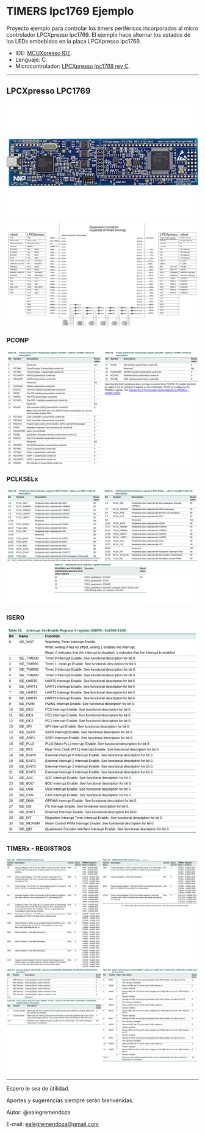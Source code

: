 #   TIMERS lpc1769 Ejemplo
Proyecto ejemplo para controlar los timers periféricos incorporados al micro controlador LPCXpresso lpc1769.
El ejemplo hace alternar los estados de los LEDs embebidos en la placa LPCXpresso lpc1769.

- IDE: [MCUXpresso IDE](https://www.nxp.com/design/software/development-software/mcuxpresso-software-and-tools-/mcuxpresso-integrated-development-environment-ide:MCUXpresso-IDE).
- Lenguaje: C.
- Microcontrolador: [LPCXpresso lpc1769 rev C](https://www.embeddedartists.com/products/lpc1769-lpcxpresso/).

---
## LPCXpresso LPC1769
![lpc1769](img/lpc1769_lpcxpresso.png "LPCXpresso LPC1769 revC.") 
![lpc1769_pinout](img/lpc1769_pinout.png "LPCXpresso LPC1769 pinout")

### PCONP
![lpc1769_PCONP](img/PCONP.png "LPC1769 PCONP REGISTER")

### PCLKSELx
![lpc1769_PCLKSEL](img/PCLKSEL.png "LPC1769 PCLKSELx REGISTER")

### ISER0
![lpc1769_ISER0](img/ISER0.png "LPC1769 ISER0 REGISTER")

### TIMERx - REGISTROS
![lpc1769_Timer_Regs](img/TIMER_Regs.png "LPC1769 TIMERS REGISTERS")
![lpc1769_Timer_Regs1](img/TIMER_Regs_1.png "LPC1769 TIMERS REGISTERS")

---
Espero le sea de útilidad.

Aportes y sugerencias siempre serán bienvenidas.

Autor: @ealegremendoza

E-mail: ealegremendoza@gmail.com

